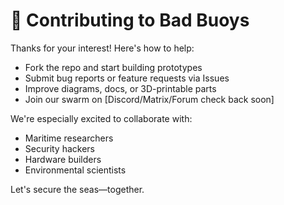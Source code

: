 # 🤝 Contributing to Bad Buoys

Thanks for your interest! Here's how to help:

- Fork the repo and start building prototypes
- Submit bug reports or feature requests via Issues
- Improve diagrams, docs, or 3D-printable parts
- Join our swarm on [Discord/Matrix/Forum check back soon]

We're especially excited to collaborate with:
- Maritime researchers
- Security hackers
- Hardware builders
- Environmental scientists

Let's secure the seas—together.
